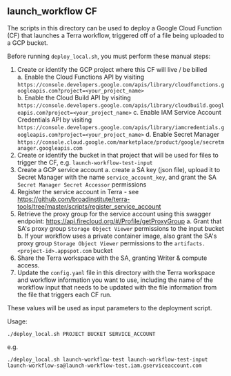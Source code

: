 ## launch_workflow CF
The scripts in this directory can be used to deploy a Google Cloud Function (CF) that launches a Terra workflow, triggered off of a file being uploaded to a GCP bucket.

Before running `deploy_local.sh`, you must perform these manual steps:
1. Create or identify the GCP project where this CF will live / be billed  
  a. Enable the Cloud Functions API by visiting `https://console.developers.google.com/apis/library/cloudfunctions.googleapis.com?project=<your_project_name>`  
  b. Enable the Cloud Build API by visiting `https://console.developers.google.com/apis/library/cloudbuild.googleapis.com?project=<your_project_name>`
  c. Enable IAM Service Account Credentials API by visiting `https://console.developers.google.com/apis/library/iamcredentials.googleapis.com?project=<your_project_name>`
  d. Enable Secret Manager `https://console.cloud.google.com/marketplace/product/google/secretmanager.googleapis.com`
2. Create or identify the bucket in that project that will be used for files to trigger the CF, e.g. `launch-workflow-test-input`
3. Create a GCP service account 
  a. create a SA key (json file), upload it to Secret Manager with the name `service_account_key`, and grant the SA `Secret Manager Secret Accessor` permissions
4. Register the service account in Terra -  see https://github.com/broadinstitute/terra-tools/tree/master/scripts/register_service_account
5. Retrieve the proxy group for the service account using this swagger endpoint: https://api.firecloud.org/#/Profile/getProxyGroup
    a. Grant that SA's proxy group `Storage Object Viewer` permissions to the input bucket
    b. If your workflow uses a private container image, also grant the SA's proxy group `Storage Object Viewer` permissions to the `artifacts.<project-id>.appspot.com` bucket
6. Share the Terra workspace with the SA, granting Writer & compute access.
7. Update the `config.yaml` file in this directory with the Terra workspace and workflow information you want to use, including the name of the workflow input that needs to be updated with the file information from the file that triggers each CF run.

These values will be used as input parameters to the deployment script.

Usage:

```./deploy_local.sh PROJECT BUCKET SERVICE_ACCOUNT```

e.g.

```./deploy_local.sh launch-workflow-test launch-workflow-test-input launch-workflow-sa@launch-workflow-test.iam.gserviceaccount.com```
